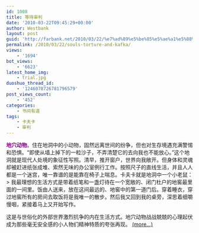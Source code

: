 ```yaml
---
id: 1008
title: 等待审判
date: '2010-03-22T09:45:29+00:00'
author: Westbank
layout: post
guid: 'http://farbank.net/2010/03/22/%e7%ad%89%e5%be%85%e5%ae%a1%e5%88%a4/'
permalink: /2010/03/22/souls-torture-and-kafka/
views:
    - '1694'
bot_views:
    - '6623'
latest_home_img:
    - trial.jpg
duoshuo_thread_id:
    - '1246078726781796579'
post_views_count:
    - '452'
categories:
    - 书间有道
tags:
    - 卡夫卡
    - 审判
---
```


**<span style="color: #800080;">地穴动物</span>**。住在地洞中的小动物，固然远离世间的纷争，但也对生存境遇充满警惕和恐惧。“即使从墙上掉下的一粒沙子，不弄清楚它的去向我也不能放心。”这个地洞就是现代人处境的象征性写照。清早，推开窗户，世界向我敞开。但身体和灵魂却被赶进纸张成堆、索然无味的办公室例行工作。按照尺子的直线生活，并且人人都是一个迷宫，唯一靠谱的是能靠在椅子上喘息。卡夫卡就是地洞中一个小老鼠： > 我最理想的生活方式是带着纸笔和一盏灯待在一个宽敞的、闭门杜户的地窖最里面的一间里。饭由人送来，放在这间最远的、地窖中的第一道门后。穿着睡衣，穿过地窖所有的房间去取饭将是我唯一的散步。然后我又回到我的桌旁，深思着细嚼慢咽，紧接着马上又开始写作。

这是与世俗化的外部世界激烈抗争的内在生活方式。地穴动物战战兢兢的心理起伏成为那些毫无安全感的小人物们精神特质的夸张再现。 [<span aria-label="Continue reading 等待审判">(more…)</span>](http://farbank.net/2010/03/22/souls-torture-and-kafka/#more-1008)